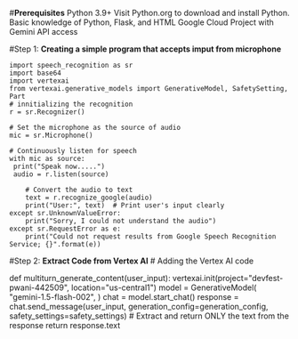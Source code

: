 #**Prerequisites**
Python 3.9+ Visit Python.org to download and install Python.
Basic knowledge of Python, Flask, and HTML
Google Cloud Project with Gemini API access

#Step 1: **Creating a simple program that accepts imput from microphone**

	import speech_recognition as sr
	import base64
	import vertexai
	from vertexai.generative_models import GenerativeModel, SafetySetting, Part
	# innitializing the recognition
	r = sr.Recognizer()

	# Set the microphone as the source of audio
	mic = sr.Microphone()

	# Continuously listen for speech
	with mic as source:
   	 print("Speak now.....")
   	 audio = r.listen(source)

        # Convert the audio to text
        text = r.recognize_google(audio)
        print("User:", text)  # Print user's input clearly
    except sr.UnknownValueError:
        print("Sorry, I could not understand the audio")
    except sr.RequestError as e:
        print("Could not request results from Google Speech Recognition Service; {}".format(e))

#Step 2: **Extract Code from Vertex AI**
	# Adding the Vertex AI code

def multiturn_generate_content(user_input):
    vertexai.init(project="devfest-pwani-442509", location="us-central1")
    model = GenerativeModel(
        "gemini-1.5-flash-002",
    )
    chat = model.start_chat()
    response = chat.send_message(user_input,
                                 generation_config=generation_config,
                                 safety_settings=safety_settings)
    # Extract and return ONLY the text from the response
    return response.text
